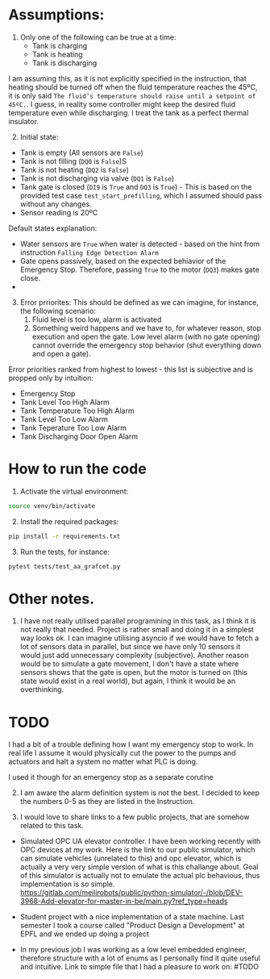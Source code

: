 # Assumptions:
1. Only one of the following can be true at a time:
    - Tank is charging
    - Tank is heating
    - Tank is discharging

I am assuming this, as it is not explicitly specified in the instruction, that heating should be turned off when the fluid temperature reaches the 45ºC, it is only said `The fluid’s temperature should raise until a setpoint of 45ºC.`. I guess, in reality some controller might keep the desired fluid temperature even while discharging. I treat the tank as a perfect thermal insulator.

2. Initial state:
- Tank is empty (All sensors are `False`)
- Tank is not filling (`DQ0` is `False`)S
- Tank is not heating (`DQ2` is `False`)
- Tank is not discharging via valve (`DQ1` is `False`)
- Tank gate is closed (`DI9` is `True` and `DQ3` is `True`) - This is based on the provided test case `test_start_prefilling`, which I assumed should pass without any changes.
- Sensor reading is 20ºC

Default states explanation:
- Water sensors are `True` when water is detected - based on the hint from instruction `Falling Edge Detection Alarm`
- Gate opens passively, based on the expected behiavior of the Emergency Stop. Therefore, passing `True` to the motor (`DQ3`) makes gate close.
- 

3. Error prriorites:
This should be defined as we can imagine, for instance, the following scenario:
    1. Fluid level is too low, alarm is activated
    2. Something weird happens and we have to, for whatever reason, stop execution and open the gate. Low level alarm (with no gate opening) cannot override the emergency stop behavior (shut everything down and open a gate).

Error priorities ranked from highest to lowest - this list is subjective and is propped only by intuition:
- Emergency Stop
- Tank Level Too High Alarm
- Tank Temperature Too High Alarm
- Tank Level Too Low Alarm
- Tank Teperature Too Low Alarm
- Tank Discharging Door Open Alarm

# How to run the code
1. Activate the virtual environment:
```bash
source venv/bin/activate
```

2. Install the required packages:
```bash
pip install -r requirements.txt
```

3. Run the tests, for instance:
```bash
pytest tests/test_aa_grafcet.py
```

# Other notes.
1. I have not really utilised parallel programining in this task, as I think it is not really that needed. Project is rather small and doing it in a simplest way looks ok. I can imagine utilising asyncio if we would have to fetch a lot of sensors data in parallel, but since we have only 10 sensors it would just add unnecessary complexity (subjective). Another reason would be to simulate a gate movement, I don't have a state where sensors shows that the gate is open, but the motor is turned on (this state would exist in a real world), but again, I think it would be an overthinking.

# TODO 
I had a bit of a trouble defining how I want my emergency stop to work. In real life I assume it would physically cut the power to the pumps and actuators and halt a system no matter what PLC is doing. 

I used it though for an emergency stop as a separate corutine
<!-- Same goes for the emergency stop. I was considering adding separate task only for checking it an immidaitely executing the assigned corutine, but in reality, as far as I am aware, PLC would also have to acknowledge an emergency stop and react. Especially, in the case where predefined set_object_pulse method holds a button 0.5s. -->

2. I am aware the alarm definition system is not the best. I decided to keep the numbers 0-5 as they are listed in the Instruction.

3. I would love to share links to a few public projects, that are somehow related to this task.
-  Simulated OPC UA elevator controller. I have been working recently with OPC devices at my work. Here is the link to our public simulator, which can simulate vehicles (unrelated to this) and opc elevator, which is actually a very very simple version of what is this challange about. Goal of this simulator is actually not to emulate the actual plc behavious, thus implementation is so simple.
https://gitlab.com/meilirobots/public/python-simulator/-/blob/DEV-3968-Add-elevator-for-master-in-be/main.py?ref_type=heads

-  Student project with a nice implementation of a state machine. Last semester I took a course called "Product Design a Development" at EPFL and we ended up doing a project 

- In my previous job I was working as a low level embedded engineer, therefore structure with a lot of enums as I personally find it quite useful and intuitive. Link to simple file that I had a pleasure to work on:
#TODO
